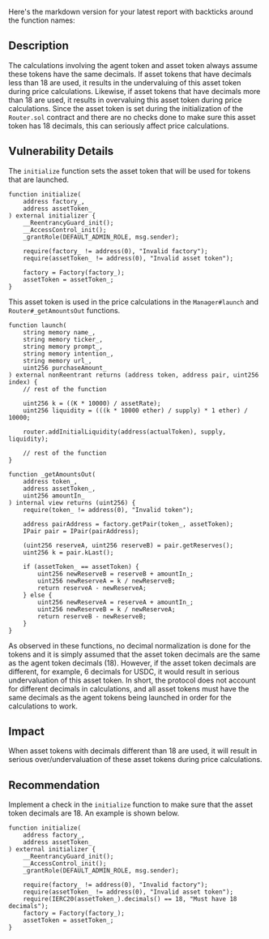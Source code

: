 Here's the markdown version for your latest report with backticks around the function names:

## Description
The calculations involving the agent token and asset token always assume these tokens have the same decimals. If asset tokens that have decimals less than 18 are used, it results in the undervaluing of this asset token during price calculations. Likewise, if asset tokens that have decimals more than 18 are used, it results in overvaluing this asset token during price calculations. Since the asset token is set during the initialization of the `Router.sol` contract and there are no checks done to make sure this asset token has 18 decimals, this can seriously affect price calculations.

## Vulnerability Details
The `initialize` function sets the asset token that will be used for tokens that are launched.

```solidity
function initialize(
    address factory_,
    address assetToken_
) external initializer {
    __ReentrancyGuard_init();
    __AccessControl_init();
    _grantRole(DEFAULT_ADMIN_ROLE, msg.sender);

    require(factory_ != address(0), "Invalid factory");
    require(assetToken_ != address(0), "Invalid asset token");

    factory = Factory(factory_);
    assetToken = assetToken_;
}
```

This asset token is used in the price calculations in the `Manager#launch` and `Router#_getAmountsOut` functions.

```solidity
function launch(
    string memory name_,
    string memory ticker_,
    string memory prompt_,
    string memory intention_,
    string memory url_,
    uint256 purchaseAmount_
) external nonReentrant returns (address token, address pair, uint256 index) {
    // rest of the function

    uint256 k = ((K * 10000) / assetRate);
    uint256 liquidity = (((k * 10000 ether) / supply) * 1 ether) / 10000;

    router.addInitialLiquidity(address(actualToken), supply, liquidity);

    // rest of the function
}
```

```solidity
function _getAmountsOut(
    address token_,
    address assetToken_,
    uint256 amountIn_
) internal view returns (uint256) {
    require(token_ != address(0), "Invalid token");

    address pairAddress = factory.getPair(token_, assetToken);
    IPair pair = IPair(pairAddress);

    (uint256 reserveA, uint256 reserveB) = pair.getReserves();
    uint256 k = pair.kLast();

    if (assetToken_ == assetToken) {
        uint256 newReserveB = reserveB + amountIn_;
        uint256 newReserveA = k / newReserveB;
        return reserveA - newReserveA;
    } else {
        uint256 newReserveA = reserveA + amountIn_;
        uint256 newReserveB = k / newReserveA;
        return reserveB - newReserveB;
    }
}
```

As observed in these functions, no decimal normalization is done for the tokens and it is simply assumed that the asset token decimals are the same as the agent token decimals (18). However, if the asset token decimals are different, for example, 6 decimals for USDC, it would result in serious undervaluation of this asset token. In short, the protocol does not account for different decimals in calculations, and all asset tokens must have the same decimals as the agent tokens being launched in order for the calculations to work.

## Impact
When asset tokens with decimals different than 18 are used, it will result in serious over/undervaluation of these asset tokens during price calculations.

## Recommendation
Implement a check in the `initialize` function to make sure that the asset token decimals are 18. An example is shown below.

```solidity
function initialize(
    address factory_,
    address assetToken_
) external initializer {
    __ReentrancyGuard_init();
    __AccessControl_init();
    _grantRole(DEFAULT_ADMIN_ROLE, msg.sender);

    require(factory_ != address(0), "Invalid factory");
    require(assetToken_ != address(0), "Invalid asset token");
    require(IERC20(assetToken_).decimals() == 18, "Must have 18 decimals");
    factory = Factory(factory_);
    assetToken = assetToken_;
}
```

